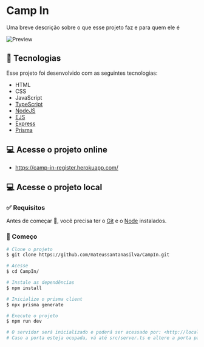# Camp In

Uma breve descrição sobre o que esse projeto faz e para quem ele é

![Preview](https://github.com/mateussantanasilva/CampIn/blob/main/github/front-cover.png)

## 🚀 Tecnologias

Esse projeto foi desenvolvido com as seguintes tecnologias:

- HTML
- CSS
- JavaScript
- [TypeScript](https://www.typescriptlang.org/)
- [NodeJS](https://nodejs.org/en/)
- [EJS](https://ejs.co)
- [Express](https://www.npmjs.com/package/express)
- [Prisma](https://www.prisma.io/)

## 💻 Acesse o projeto online

- https://camp-in-register.herokuapp.com/

## 💻 Acesse o projeto local

### :white_check_mark: Requisitos ###

Antes de começar :checkered_flag:, você precisa ter o [Git](https://git-scm.com) e o [Node](https://nodejs.org/en/) instalados.

### :checkered_flag: Começo ###

```bash
# Clone o projeto
$ git clone https://github.com/mateussantanasilva/CampIn.git

# Acesse
$ cd CampIn/

# Instale as dependências
$ npm install

# Inicialize o prisma client
$ npx prisma generate

# Execute o projeto
$ npm run dev

# O servidor será inicializado e poderá ser acessado por: <http://localhost:3000>
# Caso a porta esteja ocupada, vá até src/server.ts e altere a porta para uma livre.
```
